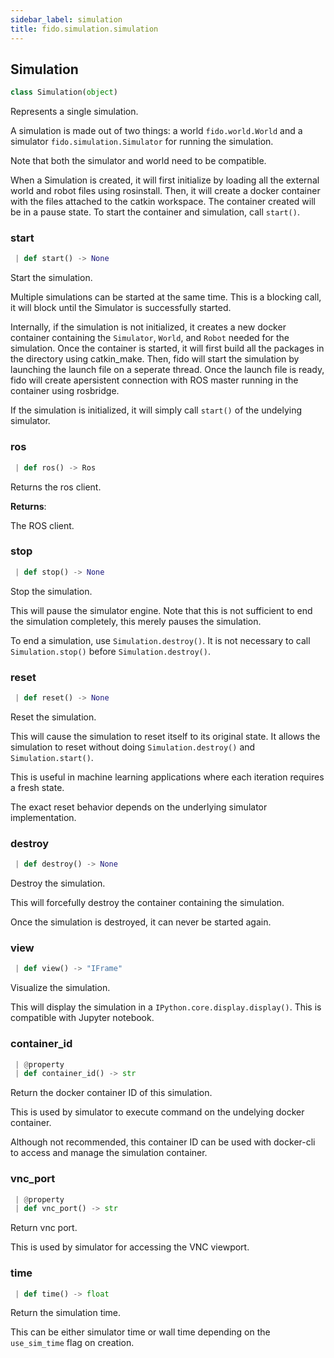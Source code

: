 ```yaml
---
sidebar_label: simulation
title: fido.simulation.simulation
---
```


## Simulation

```python
class Simulation(object)
```

Represents a single simulation.

A simulation is made out of two things: a world `fido.world.World` and a
simulator `fido.simulation.Simulator` for running the simulation.

Note that both the simulator and world need to be compatible.

When a Simulation is created, it will first initialize by loading all the external
world and robot files using rosinstall. Then, it will create a docker container with
the files attached to the catkin workspace. The container created will be in a pause
state. To start the container and simulation, call `start()`.

### start

```python
 | def start() -> None
```

Start the simulation.

Multiple simulations can be started at the same time. This is a
blocking call, it will block until the Simulator is successfully
started.

Internally, if the simulation is not initialized, it creates a new docker
container containing the `Simulator`, `World`, and `Robot` needed for the
simulation. Once the container is started, it will first build all the packages
in the directory using catkin_make. Then, fido will start the simulation by
launching the launch file on a seperate thread. Once the launch file is ready,
fido will create apersistent connection with ROS master running in the container
using rosbridge.

If the simulation is initialized, it will simply call `start()` of the
undelying simulator.

### ros

```python
 | def ros() -> Ros
```

Returns the ros client.

**Returns**:

  The ROS client.

### stop

```python
 | def stop() -> None
```

Stop the simulation.

This will pause the simulator engine. Note that this is not sufficient
to end the simulation completely, this merely pauses the simulation.

To end a simulation, use `Simulation.destroy()`. It is not necessary
to call `Simulation.stop()` before `Simulation.destroy()`.

### reset

```python
 | def reset() -> None
```

Reset the simulation.

This will cause the simulation to reset itself to its original state.
It allows the simulation to reset without doing `Simulation.destroy()`
and `Simulation.start()`.

This is useful in machine learning applications where each iteration
requires a fresh state.

The exact reset behavior depends on the underlying simulator
implementation.

### destroy

```python
 | def destroy() -> None
```

Destroy the simulation.

This will forcefully destroy the container containing the simulation.

Once the simulation is destroyed, it can never be started again.

### view

```python
 | def view() -> "IFrame"
```

Visualize the simulation.

This will display the simulation in a `IPython.core.display.display()`.
This is compatible with Jupyter notebook.

### container\_id

```python
 | @property
 | def container_id() -> str
```

Return the docker container ID of this simulation.

This is used by simulator to execute command on the undelying docker container.

Although not recommended, this container ID can be used with docker-cli to
access and manage the simulation container.

### vnc\_port

```python
 | @property
 | def vnc_port() -> str
```

Return vnc port.

This is used by simulator for accessing the VNC viewport.

### time

```python
 | def time() -> float
```

Return the simulation time.

This can be either simulator time or wall time depending on the
`use_sim_time` flag on creation.

